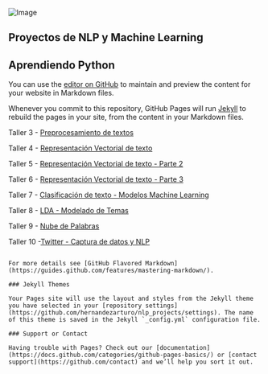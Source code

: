 ![Image](https://www.muycomputerpro.com/wp-content/uploads/2018/02/Machine-learning-in-cyber-security-770x476.jpg)


## Proyectos de NLP y  Machine Learning 
## Aprendiendo Python

You can use the [editor on GitHub](https://github.com/hernandezarturo/nlp_projects/edit/master/docs/index.md) to maintain and preview the content for your website in Markdown files.

Whenever you commit to this repository, GitHub Pages will run [Jekyll](https://jekyllrb.com/) to rebuild the pages in your site, from the content in your Markdown files.

Taller 3 - [Preprocesamiento de textos](https://github.com/hernandezarturo/nlp_projects/blob/master/Taller%203%20-%20Pre-Procesamiento%20de%20Textos.ipynb)

Taller 4 - [Representación Vectorial de texto](https://github.com/hernandezarturo/nlp_projects/blob/master/Taller4/TALLER%204%20NLP%20Feature%20Engineering.ipynb) 

Taller 5 - [Representación Vectorial de texto - Parte 2](https://github.com/hernandezarturo/nlp_projects/blob/master/Clase5/Taller%205%20TFIDF%20Solucion.ipynb)

Taller 6 - [Representación Vectorial de texto - Parte 3](https://github.com/hernandezarturo/nlp_projects/blob/master/Clase6/Taller%206%20-%20Ejercicio%20Practico%20Quejas%20Similitud%20Documentos.ipynb)

Taller 7 - [Clasificación de texto - Modelos Machine Learning](https://github.com/hernandezarturo/nlp_projects/blob/master/Taller7_NLP/Taller%207%20-%20ClassificationKMeans.ipynb)

Taller 8 - [LDA - Modelado de Temas](https://github.com/hernandezarturo/nlp_projects/blob/master/Taller8_NLP/Taller%208%20-%20Modelado%20de%20Temas.ipynb)

Taller 9 - [Nube de Palabras](https://github.com/hernandezarturo/nlp_projects/blob/master/Talle9_NLP/Taller%209%20-%20Nube%20de%20Palabras.ipynb)

Taller 10 -[Twitter - Captura de datos y NLP](https://github.com/hernandezarturo/nlp_projects/blob/master/Taller10_NLP/Taller%2010%20-%20Twitter.ipynb)


```

For more details see [GitHub Flavored Markdown](https://guides.github.com/features/mastering-markdown/).

### Jekyll Themes

Your Pages site will use the layout and styles from the Jekyll theme you have selected in your [repository settings](https://github.com/hernandezarturo/nlp_projects/settings). The name of this theme is saved in the Jekyll `_config.yml` configuration file.

### Support or Contact

Having trouble with Pages? Check out our [documentation](https://docs.github.com/categories/github-pages-basics/) or [contact support](https://github.com/contact) and we’ll help you sort it out.

